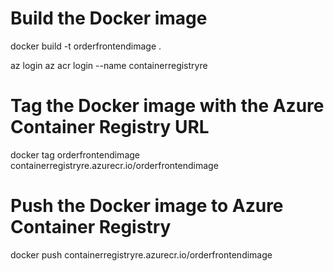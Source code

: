# Build the Docker image

docker build -t orderfrontendimage .

az login
az acr login --name containerregistryre

# Tag the Docker image with the Azure Container Registry URL

docker tag orderfrontendimage containerregistryre.azurecr.io/orderfrontendimage

# Push the Docker image to Azure Container Registry

docker push containerregistryre.azurecr.io/orderfrontendimage
